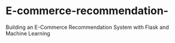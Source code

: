 # E-commerce-recommendation-
Building an E-Commerce Recommendation System with Flask and Machine Learning
